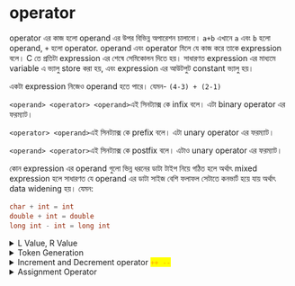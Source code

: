 # operator

operator এর কাজ হলো operand এর উপর বিভিন্ন অপারেশন চালানো। `a+b`⁠ এখানে `a` এবং `b` হলো operand, `+` হলো operator. operand এবং operator মিলে যে কাজ করে তাকে expression বলে। C তে প্রতিটা expression এর শেষে সেমিকোলন দিতে হয়। সাধারণত expression এর মাধ্যমে variable এ ভ্যালু store করা হয়,  এবং expression এর আউটপুট constant ভ্যালু হয়।

&#x20;একটা expression নিজেও operand হতে পারে। যেমন- `(4-3) + (2-1)`

`<operand> <operator> <operand>`এই সিনট্যাক্স কে infix বলে। এটা binary operator এর ফরম্যাট। &#x20;

`<operator> <operand>`এই সিনট্যাক্স কে prefix বলে। এটা unary operator এর ফরম্যাট। &#x20;

`<operand> <operator>`এই সিনট্যাক্স কে postfix বলে। এটাও unary operator এর ফরম্যাট। &#x20;

কোন expression এর operand গুলো ভিন্ন ধরনের ডাটা টাইপ নিয়ে গঠিত হলে অর্থাৎ mixed expression হলে সাধারণত যে operand এর ডাটা সাইজ বেশি ফলাফল সেটাতে কনভার্ট হয়ে যায় অর্থাৎ data widening হয়। যেমন:&#x20;

```c
char + int = int
double + int = double
long int - int = long int
```



<details>

<summary>L Value, R Value</summary>

lvalue মানে হলো এটা data store করতে পারে, এর একটা মেমোরি এড্রেস আছে, এবং এটা অবশ্যই একটা variable হবে, কোনোরকম constant, expression, function হবে না।

rvalue তে কোনোরকম data store করার সক্ষমতা থাকেনা, এগুলো constant, expression, function হয়।

</details>

<details>

<summary>Token Generation</summary>

Compilation process এর প্রথম ধাপ Lexical analysis. Lexical analyzer(source code স্ক্যান করে)  token এ কনভার্ট করে (যদি lexemes পাওয়া যায়)।  lexemes=  meaningful sequence of characters (highest). C তে বিভিন্ন ধরনের token আছে। যেমন:

```
1) Keywords: 
Examples- for, while, if etc.

2) Identifier
Examples- Variable name, function name etc.

3) Operators:
Examples- '+', '++', '-' etc.

4) Separators:
Examples- ', ' ';' etc
```

<img src="../.gitbook/assets/Screenshot from 2022-04-14 16-56-46.png" alt="" data-size="original">

</details>

<details>

<summary>Increment and Decrement operator <mark style="color:orange;"><code>++ --</code></mark></summary>

এইগুলো একটা ভেরিয়েবলের ভ্যালুকে এক করে বাড়ায় বা কমায়। ধরি `a = 5;` সুতরাং, `a++` এর মানে হলো `a = a + 1;`

এই operator গুলোর সাথে **rvalue** দেয়া যায় না। `a++` হলো `a = a + 1;` এখানে `a` হলো lvalue, `a+1` হলো rvalue `(a+b)++` দিলে `(a+b)=(a+b)+1` হবে। এখানে বামদিকে `(a+b)` একটা  rvalue যেটা data store করতে পারেনা, এজন্য Increment এবং decrement operator এর সাথে rvalue দেয়া যায় না।

&#x20;`a++` হলো **post-increment operator বা postfix**. a = 5; এবং x = a++; দিলে x এর value হিসেবে আগে 5 assign হবে, তারপর a এর ভ্যালু increment হবে। এটা কোনো ভ্যারিয়েবলে ডাটা  assign এর সময়কার নিয়ম। &#x20;

```c
#include <stdio.h>  
  
int main()  
{  
  int a = 5;  
  int x;
  
    x = a++;  
  
    printf("x = %d\n", x); 
		
    // output x = 5, not 6 
  
  return 0;  
}
```



`++a` হলো **pre-increment operator বা prefix** , a = 5; এবং x = ++a; হলে এখানে আগে a এর ভ্যালু increment হয়ে 6 হবে, এবং তারপর x এর value হিসেবে assign হবে। এটাও কোনো ভ্যারিয়েবলে ডাটা  assign এর সময়কার নিয়ম। &#x20;

```c
#include <stdio.h>  
  
int main()  
{  
  int a = 5;  
  int x;
  
    x = ++a;  
  
    printf("x = %d\n", x); 
		
    // output x = 6, not 5
  
   return 0;  
}
```



Equation এর ক্ষেত্রে  **post-increment operator** আগে value **** কে Equation এ পাঠায়, তারপর ভ্যালু increment হবে।  যেমন- `a=5, b=5` হলে `a+++b` এর আউটপুট হবে 10.&#x20;

![](../.gitbook/assets/1.png)

<img src="../.gitbook/assets/Screenshot from 2022-04-14 18-08-35.png" alt="" data-size="original">



Equation এর ক্ষেত্রে  **pre-increment operator** আগে ভ্যালু increment হবে, তারপর value **** কে Equation এ পাঠায়,&#x20;

যেমন- `a=5, b=5` হলে `a+++b` এর আউটপুট হবে 10.

</details>

<details>

<summary>Assignment Operator</summary>

![](<../.gitbook/assets/Screenshot from 2022-04-15 17-19-06.png>)

এটা দিয়ে variable এ value assign করার সময় lvalue এবং rvalue খেয়াল রাখতে হয়।

`a = a + b;` এটা সঠিক, `a + b = a;` এটা ভুল।

#### Shorthand (Arithmetic Assignment Operators)

আগে (যোগ/বিয়োগ/গুণ/ভাগ) করো, তারপর R value কে L value তে assign করো।

![](<../.gitbook/assets/Screenshot from 2022-04-15 17-23-23.png>)

![](<../.gitbook/assets/Screenshot from 2022-04-15 17-25-56.png>)



</details>
